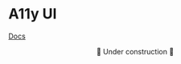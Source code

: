 # A11y UI

[Docs](https://a11y-ui.netlify.com)

<p style="text-align: center;">🚧 Under construction 🚧</p>
